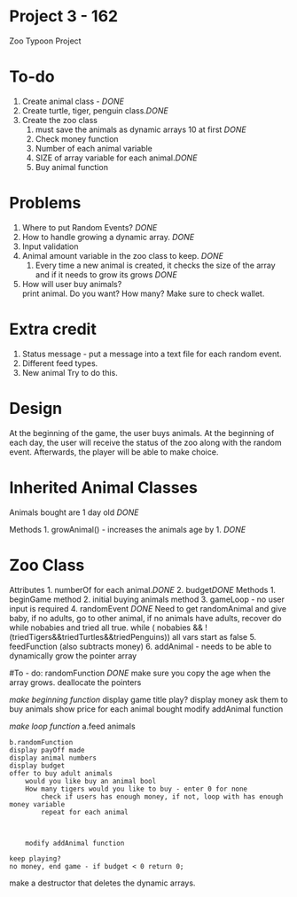 # Project 3 - 162
Zoo Typoon Project

# To-do
1. Create animal class - *DONE*
2. Create turtle, tiger, penguin class.*DONE*
3. Create the zoo class
    1. must save the animals as dynamic arrays 
        10 at first *DONE*
    2. Check money function 
    3. Number of each animal variable
    4. SIZE of array variable for each animal.*DONE*
    5. Buy animal function
    
    


# Problems
1. Where to put Random Events? *DONE*
2. How to handle growing a dynamic array. *DONE* 
3. Input validation
4. Animal amount variable in the zoo class to keep. *DONE* 
    1. Every time a new animal is created, it checks the size of the array and if it needs to grow its grows *DONE*
5. How will user buy animals?   
    print animal. Do you want? How many?
    Make sure to check wallet. 

# Extra credit
1. Status message - put a message into a text file for each random event.
2. Different feed types.
3. New animal  Try to do this.

# Design

At the beginning of the game, the user buys animals.
At the beginning of each day, the user will receive the status of the zoo along with the random event.
Afterwards, the player will be able to make choice. 

# Inherited Animal Classes
Animals bought are 1 day old *DONE*

Methods
	1. growAnimal() - increases the animals age by 1. *DONE*

# Zoo Class
Attributes
	1. numberOf for each animal.*DONE*
	2. budget*DONE*
Methods
	1. beginGame method
	2. initial buying animals method
	3. gameLoop - no user input is required 
	4. randomEvent *DONE*
		Need to get randomAnimal and give baby,
			if no adults, go to other animal, if no animals have adults, recover
			do while nobabies and tried all true.
			while ( nobabies && !(triedTigers&&triedTurtles&&triedPenguins)) 
			all vars start as false
	5. feedFunction (also subtracts money)
	6. addAnimal - needs to be able to dynamically grow the pointer array

#To - do:
randomFunction *DONE*
make sure you copy the age when the array grows. 
deallocate the pointers



*make beginning function*
	display game title
	play?
	display money
	ask them to buy animals
		show price for each animal bought 
			modify addAnimal function

	

*make loop function*
	a.feed animals

	b.randomFunction
	display payOff made
	display animal numbers
	display budget
	offer to buy adult animals
		would you like buy an animal bool
		How many tigers would you like to buy - enter 0 for none
			check if users has enough money, if not, loop with has enough money variable
			repeat for each animal



		modify addAnimal function

	keep playing?
	no money, end game - if budget < 0 return 0;


make a destructor that deletes the dynamic arrays.

